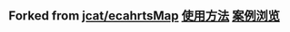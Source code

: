 
Forked from [jcat/ecahrtsMap](https://gitee.com/jcat/ecahrts-map) [使用方法](https://blog.csdn.net/weixin_43216105/article/details/109715995) [案例浏览](http://jcat.gitee.io/ecahrts-map/cityMap/index.html)
---
